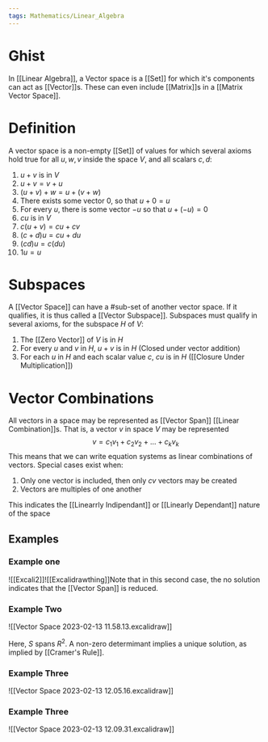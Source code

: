 ```yaml
---
tags: Mathematics/Linear_Algebra
---
```


# Ghist

In [[Linear Algebra]], a Vector space is a [[Set]] for which it's components can act as [[Vector]]s. These can even include [[Matrix]]s in a [[Matrix Vector Space]].

# Definition

A vector space is a non-empty [[Set]] of values for which several axioms hold true for all $u,w,v$ inside the space $V$, and all scalars $c,d$:

1. $u+v$ is in $V$
2. $u+v=v+u$
3. $(u+v)+w=u+(v+w)$
4. There exists some vector $0$, so that $u+0=u$
5. For every $u$, there is some vector $-u$ so that $u+(-u)=0$
6. $cu$ is in $V$
7. $c(u+v)=cu+cv$
8. $(c+d)u=cu+du$
9. $(cd)u=c(du)$
10. $1u=u$

# Subspaces

A [[Vector Space]] can have a #sub-set of another vector space. If it qualifies, it is thus called a [[Vector Subspace]]. Subspaces must qualify in several axioms, for the subspace $H$ of $V$:

1. The [[Zero Vector]] of $V$ is in $H$
2. For every $u$ and $v$ in $H$, $u+v$ is in $H$ (Closed under vector addition)
3. For each $u$ in $H$ and each scalar value $c$, $cu$ is in $H$ ([[Closure Under Multiplication]])

# Vector Combinations

All vectors in a space may be represented as [[Vector Span]] [[Linear Combination]]s. That is, a vector $v$ in space $V$ may be represented$$v=c_{1}v_{1}+c_{2}v_{2}+...+c_{k}v_{k}$$This means that we can write equation systems as linear combinations of vectors. Special cases exist when:

1. Only one vector is included, then only $cv$ vectors may be created
2. Vectors are multiples of one another

This indicates the [[Linearrly Indipendant]] or [[Linearly Dependant]] nature of the space

## Examples
### Example one
![[Excali2]]![[Excalidrawthing]]Note that in this second case, the no solution indicates that the [[Vector Span]] is reduced.


### Example Two

![[Vector Space 2023-02-13 11.58.13.excalidraw]]

Here, $S$ spans $R^{2}$. A non-zero determimant implies a unique solution, as implied by [[Cramer's Rule]].

### Example Three

![[Vector Space 2023-02-13 12.05.16.excalidraw]]

### Example Three

![[Vector Space 2023-02-13 12.09.31.excalidraw]]